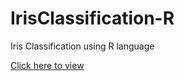 # IrisClassification-R
Iris Classification using R language

[Click here to view](IrisClassification.md)
